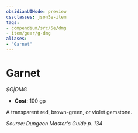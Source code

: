 ```yaml
---
obsidianUIMode: preview
cssclasses: json5e-item
tags:
- compendium/src/5e/dmg
- item/gear/g-dmg
aliases: 
- "Garnet"
---
```

# Garnet
*$G|DMG*  

- **Cost**: 100 gp

A transparent red, brown-green, or violet gemstone.

*Source: Dungeon Master's Guide p. 134*